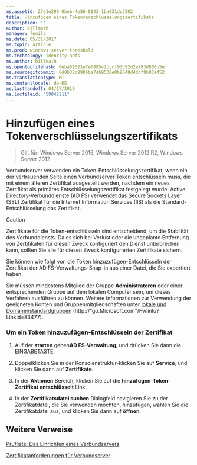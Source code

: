 ```yaml
---
ms.assetid: 27e1e299-0beb-4e86-8143-1ba031dc3502
title: Hinzufügen eines Tokenverschlüsselungszertifikats
description: ''
author: billmath
manager: femila
ms.date: 05/31/2017
ms.topic: article
ms.prod: windows-server-threshold
ms.technology: identity-adfs
ms.author: billmath
ms.openlocfilehash: 0eba51521e7ef88542bccf93d92d2e783d800b5e
ms.sourcegitcommit: 0d0b32c8986ba7db9536e0b8648d4ddf9b03e452
ms.translationtype: MT
ms.contentlocale: de-DE
ms.lasthandoff: 04/17/2019
ms.locfileid: "59842211"
---
```

# <a name="add-a-token-decrypting-certificate"></a>Hinzufügen eines Tokenverschlüsselungszertifikats

>Gilt für: Windows Server 2016, Windows Server 2012 R2, Windows Server 2012

Verbundserver verwenden ein Token\-Entschlüsselungszertifikat, wenn ein der vertrauenden Seite einen Verbundserver Token entschlüsseln muss, die mit einem älteren Zertifikat ausgestellt werden, nachdem ein neues Zertifikat als primäres Entschlüsselungszertifikat festgelegt wurde. Active Directory-Verbunddienste \(AD FS\) verwendet das Secure Sockets Layer \(SSL\) Zertifikat für die Internet Information Services \(IIS\) als die Standard-Entschlüsselung das Zertifikat.  
  
> [!CAUTION]  
> Zertifikate für die Token\-entschlüsseln sind entscheidend, um die Stabilität des Verbunddiensts. Da es sich bei Verlust oder die ungeplante Entfernung von Zertifikaten für diesen Zweck konfiguriert den Dienst unterbrechen kann, sollten Sie alle für diesen Zweck konfigurierten Zertifikate sichern.  
  
Sie können wie folgt vor, die Token hinzuzufügen\-Entschlüsseln der Zertifikat der AD FS-Verwaltungs-Snap\-in aus einer Datei, die Sie exportiert haben.  
  
Sie müssen mindestens Mitglied der Gruppe **Administratoren** oder einer entsprechenden Gruppe auf dem lokalen Computer sein, um dieses Verfahren ausführen zu können.  Weitere Informationen zur Verwendung der geeigneten Konten und Gruppenmitgliedschaften unter [lokale und Domänenstandardgruppen](https://go.microsoft.com/fwlink/?LinkId=83477) \(http:\/\/"go.Microsoft.com"\/Fwlink\/? LinkId\=83477\).   
  
### <a name="to-add-a-token-decrypting-certificate"></a>Um ein Token hinzuzufügen\-Entschlüsseln der Zertifikat  
  
1.  Auf der **starten** geben**AD FS-Verwaltung**, und drücken Sie dann die EINGABETASTE.  
  
2.  Doppelklicken Sie in der Konsolenstruktur\-klicken Sie auf **Service**, und klicken Sie dann auf **Zertifikate**.  
  
3.  In der **Aktionen** Bereich, klicken Sie auf die **hinzufügen-Token\-Zertifikat entschlüsselt** Link.  
  
4.  In der **Zertifikatsdatei suchen** Dialogfeld navigieren Sie zu der Zertifikatdatei, die Sie verwenden möchten, hinzufügen, wählen Sie die Zertifikatdatei aus, und klicken Sie dann auf **öffnen**.  
  
## <a name="additional-references"></a>Weitere Verweise  
[Prüfliste: Das Einrichten eines Verbundservers](Checklist--Setting-Up-a-Federation-Server.md)  
  
[Zertifikatanforderungen für Verbundserver](https://technet.microsoft.com/library/dd807040.aspx)  
  

